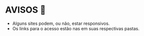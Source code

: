 # AVISOS :pencil: #
<ul>
    <li>Alguns sites podem, ou não, estar responsivos.</li>
    <li>Os links para o acesso estão nas em suas respectivas pastas.</li>
</ul>